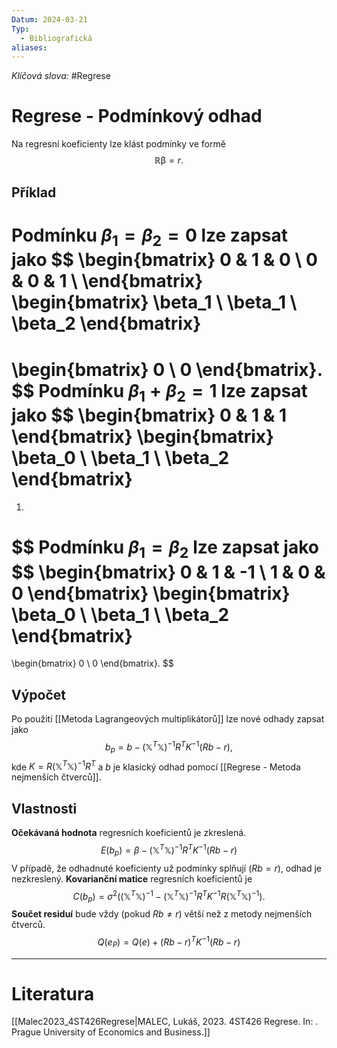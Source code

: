 ```yaml
---
Datum: 2024-03-21
Typ:
  - Bibliografická
aliases:
---
```

*Klíčová slova:*  #Regrese
# Regrese - Podmínkový odhad
Na regresní koeficienty lze klást podmínky ve formě
$$
\mathbb R \mathbb \beta = r.
$$
## Příklad
Podmínku $\beta_1 = \beta_2 = 0$ lze zapsat jako
$$
\begin{bmatrix}
0 & 1 & 0 \\
0 & 0 & 1 \\
\end{bmatrix}
\begin{bmatrix}
\beta_1 \\
\beta_1 \\
\beta_2
\end{bmatrix}
=
\begin{bmatrix}
0 \\
0
\end{bmatrix}.
$$
Podmínku $\beta_1 + \beta_2 = 1$ lze zapsat jako
$$
\begin{bmatrix}
0 & 1 & 1
\end{bmatrix}
\begin{bmatrix}
\beta_0 \\
\beta_1 \\
\beta_2
\end{bmatrix}
=
1.
$$
Podmínku $\beta_1 = \beta_2$ lze zapsat jako
$$
\begin{bmatrix}
0 & 1 & -1 \\
1 & 0 & 0
\end{bmatrix}
\begin{bmatrix}
\beta_0 \\
\beta_1 \\
\beta_2
\end{bmatrix}
=
\begin{bmatrix}
0 \\
0
\end{bmatrix}.
$$
## Výpočet
Po použití [[Metoda Lagrangeových multiplikátorů]] lze nové odhady zapsat jako
$$
b_p = b - (\mathbb X^T \mathbb X)^{-1}R^TK^{-1}(R b-r),
$$
kde $K = R(\mathbb X^T \mathbb X)^{-1} R^T$ a $b$ je klasický odhad pomocí [[Regrese - Metoda nejmenších čtverců]].
## Vlastnosti
**Očekávaná hodnota** regresních koeficientů je zkreslená.
$$
E(b_p) = \beta - (\mathbb X^T \mathbb X)^{-1}R^TK^{-1}(R b-r)
$$
V případě, že odhadnuté koeficienty už podmínky splňují ($Rb = r$), odhad je nezkreslený.
**Kovarianční matice** regresních koeficientů je
$$
C(b_p) = \sigma^2 \left(
(\mathbb X^T \mathbb X)^{-1} - (\mathbb X^T \mathbb X)^{-1}
R^TK^{-1} R (\mathbb X^T \mathbb X)^{-1}
\right).
$$
**Součet residuí** bude vždy (pokud $Rb \neq r$) větší než z metody nejmenších čtverců.
$$
Q(e_P) = Q(e) + (Rb - r)^T K^{-1} (Rb - r)
$$
- - -
# Literatura
[[Malec2023_4ST426Regrese|MALEC, Lukáš, 2023. 4ST426 Regrese. In: . Prague University of Economics and Business.]]
